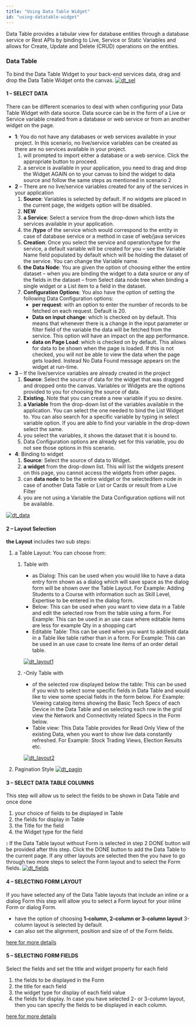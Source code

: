 ```yaml
---
title: "Using Data Table Widget"
id: "using-datatable-widget"
---
```


Data Table provides a tabular view for database entities through a database service or Rest APIs by binding to Live, Service or Static Variables and allows for Create, Update and Delete (CRUD) operations on the entities.

### Data Table

To bind the Data Table Widget to your back-end services data, drag and drop the Data Table Widget onto the canvas. [![dt_sel](../assets/dt_sel.png)](../assets/dt_sel.png)

#### 1 – SELECT DATA

There can be different scenarios to deal with when configuring your Data Table Widget with data source. Data source can be in the form of a Live or Service variable created from a database or web service or from an another widget on the page.

- **1**: You do not have any databases or web services available in your project. In this scenario, no live/service variables can be created as there are no services available in your project.
    1. will prompted to import either a database or a web service. Click the appropriate button to proceed.
    2. a service is available in your application, you need to drag and drop the Widget AGAIN on to your canvas to bind the widget to data source and follow the same steps as mentioned in scenario 2
- **2** – There are no live/service variables created for any of the services in your application
    1. **Source**: Variables is selected by default. If no widgets are placed in the current page, the widgets option will be disabled.
    2. **NEW**
    3. **a Service**: Select a service from the drop-down which lists the services available in your application.
    4. the **/type** of the service which would correspond to the entity in case of database service or a method in case of web/java services
    5. **Creation**: Once you select the service and operation/type for the service, a default variable will be created for you – see the Variable Name field populated by default which will be holding the dataset of the service. You can change the Variable name.
    6. **the Data Node**: You are given the option of choosing either the entire dataset – when you are binding the widget to a data source or any of the fields in the dataset – from Select data node tree when binding a single widget or a List item to a field in the dataset.
    7. **Configuration Options**: You also have the option of setting the following Data Configuration options:
        - **per request**: with an option to enter the number of records to be fetched on each request. Default is 20.
        - **Data on input change**: which is checked on by default. This means that whenever there is a change in the input parameter or filter field of the variable the data will be fetched from the service. This option will have an impact on the app performance.
        - **data on Page Load**: which is checked on by default. This allows for data to be shown when the page is loaded. If this is not checked, you will not be able to view the data when the page gets loaded. Instead No Data Found message appears on the widget at run-time.
- **3** – If the live/service variables are already created in the project
    1. **Source**: Select the source of data for the widget that was dragged and dropped onto the canvas. Variables or Widgets are the options provided to you for choosing the source of data.
    2. **Existing.** Note that you can create a new variable if you so desire.
    3. **a Variable** from the drop-down list of the variables available in the application. You can select the one needed to bind the List Widget to. You can also search for a specific variable by typing in select variable option. If you are able to find your variable in the drop-down select the same.
    4. you select the variables, it shows the dataset that it is bound to.
    5. Data Configuration options are already set for this variable, you do not see those options in this scenario.
- **4**: Binding to widget
    1. **Source**: Select the source of data to Widget.
    2. **a widget** from the drop-down list. This will list the widgets present on this page, you cannot access the widgets from other pages.
    3. can **data node** to be the entire widget or the selecteditem node in case of another Data Table or List or Cards or result from a Live Filter
    4. you are not using a Variable the Data Configuration options will not be available.

[![dt_data](../assets/dt_data.png)](../assets/dt_data.png)

#### 2 – Layout Selection

**the Layout** includes two sub steps:

1. a Table Layout: You can choose from:
    1. Table with
        
        - as Dialog: This can be used when you would like to have a data entry form shown as a dialog which will save space as the dialog form will be shown over the Table Layout. For Example: Adding Students to a Course with information such as Skill Level, Expertise to be entered in the dialog form.
        - Below: This can be used when you want to view data in a Table and edit the selected row from the table using a form. For Example: This can be used in an use case where editable items are less for example Qty in a shopping cart
        - Editable Table: This can be used when you want to add/edit data in a Table like table rather than in a form. For Example: This can be used in an use case to create line items of an order detail table.
        
        [![dt_layout1](../assets/dt_layout1.png)](../assets/dt_layout1.png)
    2. \-Only Table with
        
        - of the selected row displayed below the table: This can be used if you wish to select some specific fields in Data Table and would like to view some special fields in the form below. For Example: Viewing catalog items showing the Basic Tech Specs of each Device in the Data Table and on selecting each row in the grid view the Network and Connectivity related Specs in the Form below.
        - Table view: This Data Table provides for Read Only View of the existing Data, when you want to show live data constantly refreshed. For Example: Stock Trading Views, Election Results etc.
        
        [![dt_layout2](../assets/dt_layout2.png)](../assets/dt_layout2.png)
2. Pagination Style [![dt_pagin](../assets/dt_pagin.png)](../assets/dt_pagin.png)

#### 3 – SELECT DATA TABLE COLUMNS

This step will allow us to select the fields to be shown in Data Table and once done

1. your choice of fields to be displayed in Table
2. the fields for display in Table
3. the Title for the field
4. the Widget type for the field

**:** If the Data Table layout without Form is selected in step 2 DONE button will be provided after this step. Click the DONE button to add the Data Table to the current page. If any other layouts are selected then the you have to go through two more steps to select the Form layout and to select the Form fields. [![dt_fields](../assets/dt_fields.png)](../assets/dt_fields.png)

#### 4 – SELECTING FORM LAYOUT

If you have selected any of the Data Table layouts that include an inline or a dialog Form this step will allow you to select a Form layout for your inline Form or dialog Form.

- have the option of choosing **1-column, 2-column or 3-column layout** 3-column layout is selected by default
- can also set the alignment, position and size of of the Form fields.

[here for more details](/learn/using-live-form/#layout)

#### 5 – SELECTING FORM FIELDS

Select the fields and set the title and widget property for each field

1. the fields to be displayed in the Form
2. the title for each field
3. the widget type for display of each field value
4. the fields for display. In case you have selected 2- or 3-column layout, then you can specify the fields to be displayed in each column.

[here for more details](/learn/using-live-form/#fields)
